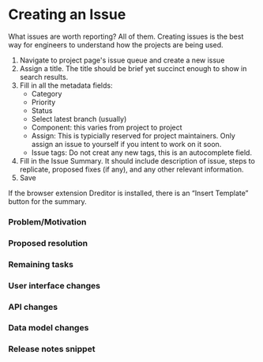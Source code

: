# Creating an Issue

What issues are worth reporting? All of them. Creating issues is the best way
for engineers to understand how the projects are being used.

   1. Navigate to project page's issue queue and create a new issue
   2. Assign a title. The title should be brief yet succinct enough to show in
      search results.
   3. Fill in all the metadata fields:
      * Category
      * Priority
      * Status
      * Select latest branch (usually)
      * Component: this varies from project to project
      * Assign: This is typicially reserved for project maintainers. Only assign
        an issue to yourself if you intent to work on it soon.
      * Issue tags: Do not creat any new tags, this is an autocomplete field.
   4. Fill in the Issue Summary. It should include description of issue, steps
      to replicate, proposed fixes (if any), and any other relevant information.
   5. Save

If the browser extension Dreditor is installed, there is an “Insert Template”
button for the summary.

<h3 id="summary-problem-motivation">Problem/Motivation</h3>
<h3 id="summary-proposed-resolution">Proposed resolution</h3>
<h3 id="summary-remaining-tasks">Remaining tasks</h3>
<h3 id="summary-ui-changes">User interface changes</h3>
<h3 id="summary-api-changes">API changes</h3>
<h3 id="summary-data-model-changes">Data model changes</h3>
<h3 id="summary-release-notes">Release notes snippet</h3>
